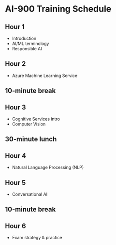 # AI-900 Training Schedule

## Hour 1

* Introduction
* AI/ML terminology
* Responsible AI

## Hour 2

* Azure Machine Learning Service

## 10-minute break

## Hour 3

* Cognitive Services intro
* Computer Vision

## 30-minute lunch

## Hour 4

* Natural Language Processing (NLP)

## Hour 5

* Conversational AI

## 10-minute break

## Hour 6

* Exam strategy & practice













